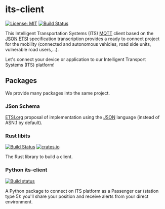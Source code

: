 its-client
==========

[![License: MIT](https://img.shields.io/badge/License-MIT-yellow.svg)](https://opensource.org/licenses/MIT)
[![Build Status](https://github.com/Orange-OpenSource/its-client/workflows/Docker/badge.svg)](https://github.com/Orange-OpenSource/its-client/actions/workflows/docker.yml)

This Intelligent Transportation Systems (ITS) [MQTT][1] client based on
the [JSON][2] [ETSI][3] specification transcription provides a ready to connect project for the mobility
(connected and autonomous vehicles, road side units, vulnerable road users,...).

Let's connect your device or application to our Intelligent Transport Systems (ITS) platform!

Packages
--------

We provide many packages into the same project.

### JSon Schema

[ETSI.org][3] proposal of implementation using the [JSON][2] language (instead of ASN.1 by default).

### Rust libits

[![Build Status](https://github.com/Orange-OpenSource/its-client/workflows/Rust/badge.svg)][4]
[![crates.io](https://img.shields.io/crates/v/its-client)](https://crates.io/crates/its-client)

The Rust library to build a client.

### Python its-client

[![Build status](https://github.com/Orange-OpenSource/its-client/actions/workflows/python_its-client.yml/badge.svg)][5]

A Python package to connect on ITS platform as a Passenger car (station type 5): 
you'll share your position and receive alerts from your direct environment.

[1]: https://mqtt.org/
[2]: https://www.json.org
[3]: https://www.etsi.org/committee/its
[4]: https://github.com/Orange-OpenSource/its-client/actions/workflows/rust.yml
[5]: https://github.com/Orange-OpenSource/its-client/actions/workflows/python_its-client.yml
